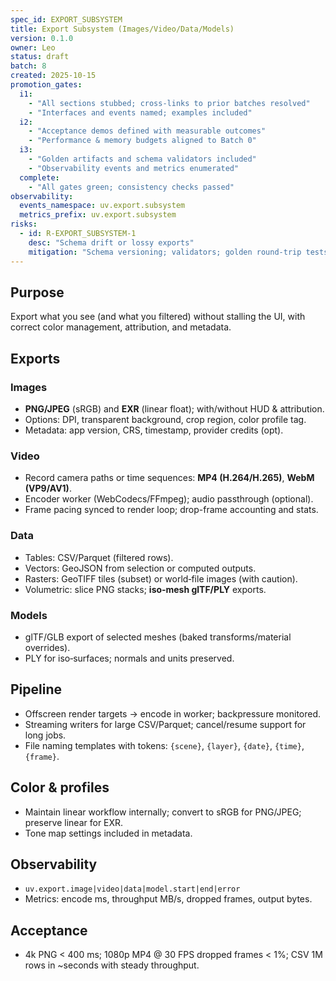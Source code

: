 ```yaml
---
spec_id: EXPORT_SUBSYSTEM
title: Export Subsystem (Images/Video/Data/Models)
version: 0.1.0
owner: Leo
status: draft
batch: 8
created: 2025-10-15
promotion_gates:
  i1:
    - "All sections stubbed; cross-links to prior batches resolved"
    - "Interfaces and events named; examples included"
  i2:
    - "Acceptance demos defined with measurable outcomes"
    - "Performance & memory budgets aligned to Batch 0"
  i3:
    - "Golden artifacts and schema validators included"
    - "Observability events and metrics enumerated"
  complete:
    - "All gates green; consistency checks passed"
observability:
  events_namespace: uv.export.subsystem
  metrics_prefix: uv.export.subsystem
risks:
  - id: R-EXPORT_SUBSYSTEM-1
    desc: "Schema drift or lossy exports"
    mitigation: "Schema versioning; validators; golden round-trip tests"
---
```


## Purpose
Export what you see (and what you filtered) without stalling the UI, with correct color
management, attribution, and metadata.

## Exports
### Images
- **PNG/JPEG** (sRGB) and **EXR** (linear float); with/without HUD & attribution.
- Options: DPI, transparent background, crop region, color profile tag.
- Metadata: app version, CRS, timestamp, provider credits (opt).

### Video
- Record camera paths or time sequences: **MP4 (H.264/H.265)**, **WebM (VP9/AV1)**.
- Encoder worker (WebCodecs/FFmpeg); audio passthrough (optional).
- Frame pacing synced to render loop; drop-frame accounting and stats.

### Data
- Tables: CSV/Parquet (filtered rows).
- Vectors: GeoJSON from selection or computed outputs.
- Rasters: GeoTIFF tiles (subset) or world‑file images (with caution).
- Volumetric: slice PNG stacks; **iso‑mesh glTF/PLY** exports.

### Models
- glTF/GLB export of selected meshes (baked transforms/material overrides).
- PLY for iso‑surfaces; normals and units preserved.

## Pipeline
- Offscreen render targets → encode in worker; backpressure monitored.
- Streaming writers for large CSV/Parquet; cancel/resume support for long jobs.
- File naming templates with tokens: `{scene}`, `{layer}`, `{date}`, `{time}`, `{frame}`.

## Color & profiles
- Maintain linear workflow internally; convert to sRGB for PNG/JPEG; preserve linear for EXR.
- Tone map settings included in metadata.

## Observability
- `uv.export.image|video|data|model.start|end|error`
- Metrics: encode ms, throughput MB/s, dropped frames, output bytes.

## Acceptance
- 4k PNG < 400 ms; 1080p MP4 @ 30 FPS dropped frames < 1%; CSV 1M rows in ~seconds with steady throughput.
